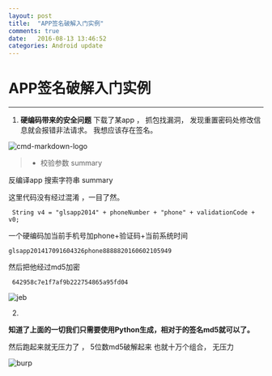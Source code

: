 ```yaml
---
layout: post
title:  "APP签名破解入门实例"
comments: true
date:   2016-08-13 13:46:52
categories: Android update
---
```


#  APP签名破解入门实例

------

1.
    **硬编码带来的安全问题**
下载了某app ， 抓包找漏洞， 发现重置密码处修改信息就会报错非法请求。 我想应该存在签名。






![cmd-markdown-logo](https://striker.teambition.net/thumbnail/110l4b531ca37dbde90853d02d0ae733adb1/w/800/h/282)

> * 校验参数 summary


反编译app  搜索字符串 summary

这里代码没有经过混淆 ，一目了然。

     String v4 = "glsapp2014" + phoneNumber + "phone" + validationCode + v0;
一个硬编码加当前手机号加phone+验证码+当前系统时间

    glsapp201417091604326phone8888820160602105949
然后把他经过md5加密



     642958c7e1f7af9b222754865a95fd04


![jeb][1]


  2.
  **知道了上面的一切我们只需要使用Python生成，相对于的签名md5就可以了。**

  然后跑起来就无压力了 ， 5位数md5破解起来 也就十万个组合， 无压力



 ![burp][2]



  [1]: https://striker.teambition.net/thumbnail/110k4d7ecf6631c9004757bf9cca3de79275/w/800/h/427
  [2]: https://striker.teambition.net/thumbnail/110kb8dca3c47ce19d5043bd27c36e172788/w/800/h/400

